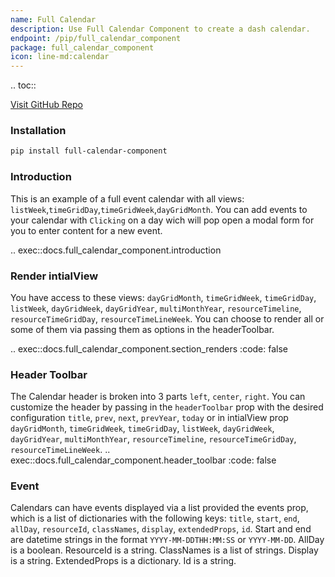 ```yaml
---
name: Full Calendar
description: Use Full Calendar Component to create a dash calendar.
endpoint: /pip/full_calendar_component
package: full_calendar_component
icon: line-md:calendar
---
```


.. toc::

[Visit GitHub Repo](https://github.com/pip-install-python/full_calendar_component)

### Installation

```bash
pip install full-calendar-component
```

### Introduction

This is an example of a full event calendar with all views: `listWeek`,`timeGridDay`,`timeGridWeek`,`dayGridMonth`. You can add events to your calendar with `Clicking` on a day wich will pop open a modal form for you to enter content for a new event.

.. exec::docs.full_calendar_component.introduction

### Render intialView

You have access to these views: `dayGridMonth`, `timeGridWeek`, `timeGridDay`, `listWeek`, `dayGridWeek`, `dayGridYear`, `multiMonthYear`, `resourceTimeline`, `resourceTimeGridDay`, `resourceTimeLineWeek`. You can choose to render all or some of them via passing them as options in the headerToolbar.

.. exec::docs.full_calendar_component.section_renders
    :code: false

### Header Toolbar

The Calendar header is broken into 3 parts `left`, `center`, `right`. You can customize the header by passing in the `headerToolbar` prop with the desired configuration `title`, `prev`, `next`, `prevYear`, `today` or in intialView prop `dayGridMonth`, `timeGridWeek`, `timeGridDay`, `listWeek`, `dayGridWeek`, `dayGridYear`, `multiMonthYear`, `resourceTimeline`, `resourceTimeGridDay`, `resourceTimeLineWeek`. 
.. exec::docs.full_calendar_component.header_toolbar
    :code: false

### Event
Calendars can have events displayed via a list provided the events prop, which is a list of dictionaries with the following keys: `title`, `start`, `end`, `allDay`, `resourceId`, `classNames`, `display`, `extendedProps`, `id`. Start and end are datetime strings in the format `YYYY-MM-DDTHH:MM:SS` or `YYYY-MM-DD`. AllDay is a boolean. ResourceId is a string. ClassNames is a list of strings. Display is a string. ExtendedProps is a dictionary. Id is a string.
